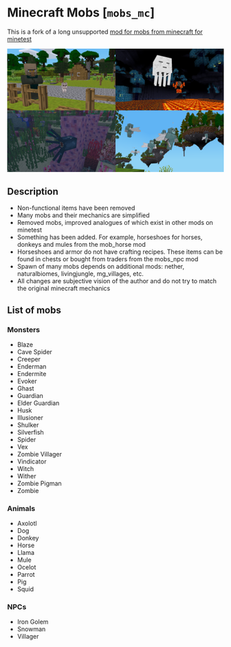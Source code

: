 # Minecraft Mobs [`mobs_mc`]

This is a fork of a long unsupported [mod for mobs from minecraft for minetest](https://github.com/maikerumine/mobs_mc)

![Preview](./screenshot.png)

## Description

* Non-functional items have been removed
* Many mobs and their mechanics are simplified
* Removed mobs, improved analogues of which exist in other mods on minetest
* Something has been added. For example, horseshoes for horses, donkeys and mules from the mob_horse mod
* Horseshoes and armor do not have crafting recipes. These items can be found in chests or bought from traders from the mobs_npc mod
* Spawn of many mobs depends on additional mods: nether, naturalbiomes, livingjungle, mg_villages, etc.
* All changes are subjective vision of the author and do not try to match the original minecraft mechanics

## List of mobs

### Monsters

* Blaze
* Cave Spider
* Creeper
* Enderman
* Endermite
* Evoker
* Ghast
* Guardian
* Elder Guardian
* Husk
* Illusioner
* Shulker
* Silverfish
* Spider
* Vex
* Zombie Villager
* Vindicator
* Witch
* Wither
* Zombie Pigman
* Zombie

### Animals

* Axolotl
* Dog
* Donkey
* Horse
* Llama
* Mule
* Ocelot
* Parrot
* Pig
* Squid

### NPCs

* Iron Golem
* Snowman
* Villager
